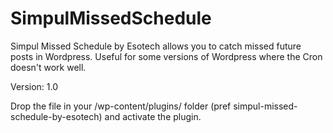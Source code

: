 SimpulMissedSchedule
====================

Simpul Missed Schedule by Esotech allows you to catch missed future posts in Wordpress. Useful for some versions of Wordpress where the Cron doesn't work well. 

Version: 1.0

Drop the file in your /wp-content/plugins/ folder (pref simpul-missed-schedule-by-esotech) and activate the plugin.
